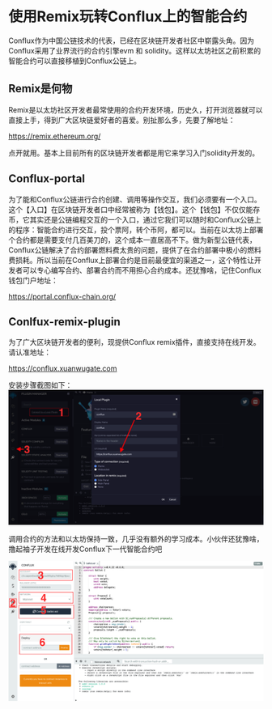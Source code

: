 使用Remix玩转Conflux上的智能合约
===

Conflux作为中国公链技术的代表，已经在区块链开发者社区中崭露头角。因为Conflux采用了业界流行的合约引擎evm 和 solidity。这样以太坊社区之前积累的智能合约可以直接移植到Conflux公链上。

Remix是何物
---
Remix是以太坊社区开发者最常使用的合约开发环境，历史久，打开浏览器就可以直接上手，得到广大区块链爱好者的喜爱。别扯那么多，先要了解地址：

https://remix.ethereum.org/

点开就用。基本上目前所有的区块链开发者都是用它来学习入门solidity开发的。

Conflux-portal
---
为了能和Conflux公链进行合约创建、调用等操作交互，我们必须要有一个入口。这个【入口】在区块链开发者口中经常被称为【钱包】。这个【钱包】不仅仅能存币，它其实还是公链编程交互的一个入口，通过它我们可以随时和Conflux公链上的程序：智能合约进行交互，投个票阿，转个币阿，都可以。当前在以太坊上部署个合约都是需要支付几百美刀的，这个成本一直居高不下。做为新型公链代表，Conflux公链解决了合约部署燃料费太贵的问题，提供了在合约部署中极小的燃料费损耗。所以当前在Conflux上部署合约是目前最便宜的渠道之一，这个特性让开发者可以专心编写合约、部署合约而不用担心合约成本。还犹豫啥，记住Conflux钱包门户地址：

https://portal.conflux-chain.org/


Conlfux-remix-plugin
--------------------------------
为了广大区块链开发者的便利，现提供Conflux remix插件，直接支持在线开发。请认准地址：

https://conflux.xuanwugate.com

安装步骤截图如下：
![gudie demo](./plugin1.png)

调用合约的方法和以太坊保持一致，几乎没有额外的学习成本。小伙伴还犹豫啥，撸起袖子开发在线开发Conflux下一代智能合约吧

![gudie demo](./plugin2.png)

